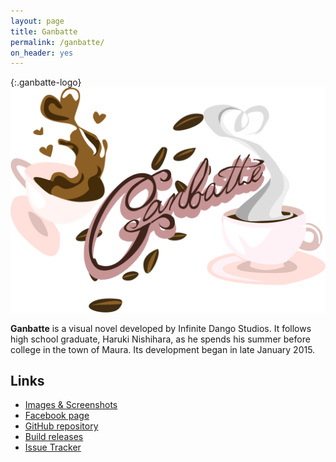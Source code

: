 ```yaml
---
layout: page
title: Ganbatte
permalink: /ganbatte/
on_header: yes
---
```


{:.ganbatte-logo}
![Ganbatte's logo](/images/ganbatte_logo.png)

**Ganbatte** is a visual novel developed by Infinite Dango Studios. It follows high school graduate, Haruki Nishihara, as he spends his summer before college in the town of Maura. Its development began in late January 2015.

## Links
- [Images & Screenshots](/ganbatte/images/)
- [Facebook page](https://www.facebook.com/GanbatteVisualNovel)
- [GitHub repository](https://github.com/Infinite-Dango-Studios/ganbatte)
- [Build releases](https://github.com/Infinite-Dango-Studios/ganbatte/releases)
- [Issue Tracker](https://github.com/Infinite-Dango-Studios/ganbatte/issues)
